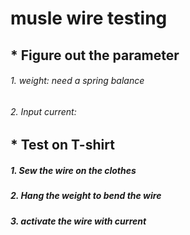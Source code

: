 # musle wire testing

## * Figure out the parameter
###### 1. weight: need a spring balance

###### 2. Input current: 

## * Test on T-shirt
##### 1. Sew the wire on the clothes
##### 2. Hang the weight to bend the wire
##### 3. activate the wire with current
